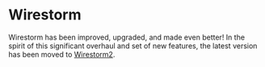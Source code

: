 # Wirestorm #

Wirestorm has been improved, upgraded, and made even better!  In the spirit of this significant overhaul and set of new features, the latest version has been moved to [Wirestorm2](https://github.com/jaderigby/wirestorm2).
